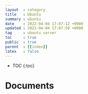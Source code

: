 ```yaml
---
layout  : category 
title   : Ubuntu 
summary : ubuntu 
date    : 2022-04-04 17:07:12 +0900
updated : 2022-04-04 17:07:50 +0900
tag     : ubuntu server  
toc     : true
public  : true
parent  : [[index]] 
latex   : false
---
```

* TOC
{:toc}

# Documents 
